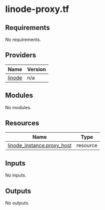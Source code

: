 # linode-proxy.tf

<!-- BEGINNING OF PRE-COMMIT-TERRAFORM DOCS HOOK -->
## Requirements

No requirements.

## Providers

| Name | Version |
|------|---------|
| <a name="provider_linode"></a> [linode](#provider\_linode) | n/a |

## Modules

No modules.

## Resources

| Name | Type |
|------|------|
| [linode_instance.proxy_host](https://registry.terraform.io/providers/hashicorp/linode/latest/docs/resources/instance) | resource |

## Inputs

No inputs.

## Outputs

No outputs.
<!-- END OF PRE-COMMIT-TERRAFORM DOCS HOOK -->
